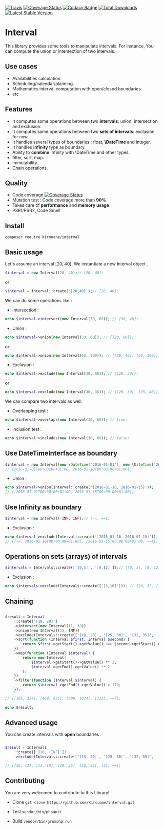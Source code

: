 [![Travis](https://img.shields.io/travis/Kirouane/interval/master.svg)](http://travis-ci.org/Kirouane/interval)
[![Coverage Status](https://coveralls.io/repos/github/Kirouane/interval/badge.svg)](https://coveralls.io/github/Kirouane/interval?branch=develop)
[![Codacy Badge](https://api.codacy.com/project/badge/Grade/783c18637e574894bc6a37e1c5c75e93)](https://www.codacy.com/app/Kirouane/interval?utm_source=github.com&amp;utm_medium=referral&amp;utm_content=Kirouane/interval&amp;utm_campaign=Badge_Grade)
[![Total Downloads](https://poser.pugx.org/kirouane/interval/downloads)](https://packagist.org/packages/kirouane/interval)
[![Latest Stable Version](https://poser.pugx.org/kirouane/interval/v/stable)](https://packagist.org/packages/kirouane/interval)

Interval
======

This library provides some tools to manipulate intervals. For instance, You can compute the union or intersection of two intervals.

Use cases
------
* Availabilities calculation.
* Scheduling/calendar/planning.
* Mathematics interval computation with open/closed boundaries
* etc

Features
------

* It computes some operations between two **intervals**: union, intersection and exclusion.
* It computes some operations between two **sets of intervals**: exclusion for now.
* It handles several types of boundaries : float, **\DateTime** and integer. 
* It handles **infinity** type as boundary.
* Ability to **combine** infinity with \DateTime and other types.
* filter, sort, map.
* Immutability.
* Chain operations.

Quality
-------

* Code coverage [![Coverage Status](https://coveralls.io/repos/github/Kirouane/interval/badge.svg)](https://coveralls.io/github/Kirouane/interval?branch=develop)
* Mutation test : Code coverage more than **90%**
* Takes care of **performance** and **memory usage**
* PSR1/PSR2, Code Smell


Install
------

`composer require kirouane/interval`



Basic usage
---------

Let's assume an interval [20, 40].
We instantiate a new Interval object .

```php
$interval = new Interval(20, 40);// [20, 40];
```

or

```php
$interval = Interval::create('[20,40]');// [20, 40];
```


We can do some operations like : 
* Intersection : 

```php
echo $interval->intersect(new Interval(30, 60)); // [30, 40];
```

* Union : 

```php
echo $interval->union(new Interval(30, 60)); // {[20, 60]};
```

or

```php
echo $interval->union(new Interval(60, 100)); // {[20, 40], [60, 100]};
```

* Exclusion : 

```php
echo $interval->exclude(new Interval(30, 60)); // {[20, 30[};
```

or

```php
echo $interval->exclude(new Interval(30, 35)); // {[20, 30[, ]35, 40]};
```

We can compare two intervals as well: 
* Overlapping test : 

```php
echo $interval->overlaps(new Interval(30, 60)); // true;
```

* Inclusion test : 

```php
echo $interval->includes(new Interval(30, 60)); // false;
```
Use DateTimeInterface as boundary
---------

```php
$interval = new Interval(new \DateTime('2016-01-01'), new \DateTime('2016-01-10'));
// [2016-01-01T00:00:00+01:00, 2016-01-10T00:00:00+01:00];
```

* Union : 

```php
echo $interval->union(Interval::create('[2016-01-10, 2016-01-15]')); 
// {[2016-01-01T00:00:00+01:00, 2016-01-15T00:00:00+01:00]};
```

Use Infinity as boundary
---------

```php
$interval = new Interval(-INF, INF);// ]-∞, +∞[;
```

* Exclusion : 

```php
echo $interval->exclude(Interval::create('[2016-01-10, 2016-01-15]')); 
// {]-∞, 2016-01-10T00:00:00+01:00[, ]2016-01-15T00:00:00+01:00, +∞[};
```

Operations on sets (arrays) of intervals
---------

```php
$intervals = Intervals::create(['[0,5]', '[8,12]']);// {[0, 5], [8, 12]};
```

* Exclusion : 

```php
echo $intervals->exclude(Intervals::create(['[3,10]'])); // {[0, 3[, ]10, 12]};
```

Chaining
---------

```php

$result = Interval
    ::create('[10, 20]')
    ->intersect(new Interval(11, 30))
    ->union(new Interval(15, INF))
    ->exclude(Intervals::create(['[18, 20]', '[25, 30]', '[32, 35]', '[12, 13]']))
    ->sort(function (Interval $first, Interval $second) {
        return $first->getStart()->getValue() <=> $second->getStart()->getValue();
    })
    ->map(function (Interval $interval) {
        return new Interval(
            $interval->getStart()->getValue() ** 2,
            $interval->getEnd()->getValue() ** 2
        );
    })
    ->filter(function (Interval $interval) {
        return $interval->getEnd()->getValue() > 170;
    }); 

// {[169, 324], [400, 625], [900, 1024], [1225, +∞[};
    
echo $result;    
```

Advanced usage
---------

You can create intervals with **open** boundaries : 

```php

$result = Intervals
    ::create([']10, +INF['])
    ->exclude(Intervals::create([']18, 20]', ']25, 30[', '[32, 35]', ']12, 13]']));

// {]10, 12], ]13, 18], ]20, 25], [30, 32[, ]35, +∞[}


```


Contributing
----------------------

You are very welcomed to contribute to this Library!

* Clone
`git clone https://github.com/Kirouane/interval.git`

* Test
`vendor/bin/phpunit`   

* Build
`vendor/bin/grumphp run`

